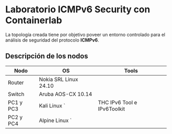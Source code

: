 # Laboratorio ICMPv6 Security con Containerlab

La topología creada tiene por objetivo poveer un entorno controlado para el análisis de seguridad del protocolo **ICMPv6**.
## Descripción de los nodos

|     Nodo       | OS                            |       Tools                 |
|----------------|-------------------------------|-----------------------------|
|Router          |Nokia SRL Linux 24.10          |                             |
|Switch          |Aruba AOS-CX 10.14             |                             |
|PC1 y PC3       |Kali Linux                    `|THC IPv6 Tool e IPv6Toolkit  |
|PC2 y PC4       |Alpine Linux                  `|                             |


